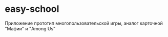# easy-school

Приложение прототип многопользовательской игры, аналог карточной "Мафии" и "Among Us"

